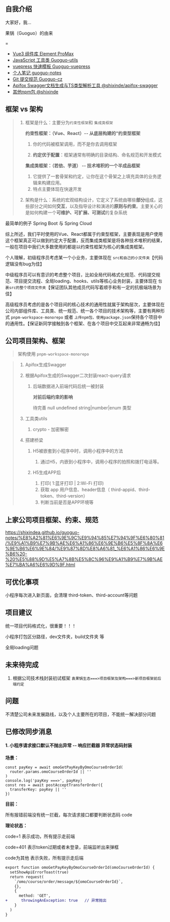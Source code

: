 ## 自我介绍

大家好，我...

果锅（Guoguo）的由来

=

- [Vue3 组件库 Element ProMax](https://shixindea.github.io/element-promax-docs/en-US/)
- [JavaScript 工具类 Guoguo-utils](https://shixindea.github.io/shixinde-apifox-swagger/)
- [vuepress 快速模板 Guoguo-vuepress](https://www.npmjs.com/package/@shixinde/vuepress-theme-init)
- [个人笔记 guoguo-notes](https://www.npmjs.com/package/@shixinde/vuepress-theme-init)
- [Git 提交规范 Guoguo-cz](https://www.npmjs.com/package/@shixinde/guoguo-cz)
- [Apifox Swagger文档生成与TS类型解析工具 @shixinde/apifox-swagger](https://www.npmjs.com/package/@shixinde/apifox-swagger)
- [其他npm包 @shixinde](https://www.npmjs.com/settings/shixinde/packages)




## 框架 vs 架构

> 1. 框架是什么：主要分为`约束性框架`和 `集成类框架`
>
>    **约束性框架：（Vue、React）-- 从底层构建的“约束型框架**
>
>    1. 你的代码被框架调用，而不是你去调用框架
>
>    2. **约定优于配置**：框架通常有明确的目录结构、命名规范和开发模式
>
>    **集成类框架：（若依、芋道） -- 技术堆积的一个半成品框架**
>
>    1. 它提供了一套骨架和约定，让你在这个骨架之上填充具体的业务逻辑来构建应用。
>    2. 特点主要体现在快速开发
>
>
> 2. 架构是什么：系统的宏观结构设计，它定义了系统由哪些**部分**组成，这些部分之间如何**交互**，以及指导设计和演进的**原则与约束**。主要关心的是如何构建一个**可维护、可扩展、可测试**的复杂系统



最简单的例子 Spring Boot 与 Spring Cloud

综上所述，我们平时使用的Vue、React都属于约束型框架，主要表现是用户使用这个框架真正可以做到约定大于配置，反而集成类框架是将各种技术堆积的结果，一般在项目中我们大多数使用的都是以约束性框架为核心的集成类框架。

个人理解，初级程序员考虑某一个小业务，主要体现在 `src和自己的小文件夹`【代码逻辑没有bug为佳】

中级程序员可以有意识的考虑整个项目，比如全局代码格式化规范、代码提交规范、项目提交流程、全局loading、hooks、utils等核心业务封装，主要体现在 `包裹src的整个项目文件夹`【保证团队其他成员代码写着顺手和有一定的抗极端场景为佳】

高级程序员考虑的是各个项目间的核心技术的通用性就属于架构层次，主要体现在公司内部组件库、工具类、统一规范、统一各个项目的技术架构等，主要有两种形式 `pnpm-workspace-monorepo` 或者 `上传npm包，使用package.json`保持各个项目中的通用性。【保证新同学接触到各个框架、在各个项目中交互起来非常通畅为佳】



## 公司项目架构、框架

> 架构使用 `pnpm-workspace-monorepo`

> 1. Apifox生成Swagger
> 2. 根据Apifox生成的Swagger二次封装react-query请求
>
>    1. 后端数据进入前端代码后统一被封装
>
>       **对前后端约束的影响**
>       
>       待完善 null undefined string|number|enum 类型
>
> 3. 工具类utils
>
>    1. crypto - 加密解密
>
> 4. 搭建桥梁 
>
>    1. H5被嵌套到小程序中时，调用小程序中的方法
>       1. 通过H5，内嵌到小程序中，调用小程序的拍照和拨打电话等。
>
>    2. H5生成APP后 
>       1. 打印( 1:蓝牙打印 | 2:Wi-Fi 打印)
>       2. 获取 app 用户信息、header信息（ third-appid、third-token、third-version）
>       3. 判断当前是否是APP环境等
>







## 上家公司项目框架、约束、规范

https://shixindea.github.io/guoguo-notes/%E8%A2%81%E6%9E%9C%E9%94%85%E7%94%9F%E6%80%81/%E9%A1%B9%E7%9B%AE%E6%A1%86%E6%9E%B6%E5%8F%8A%E6%9E%B6%E6%9E%84/%E9%87%8D%E8%A6%81_%E6%A1%86%E6%9E%B6%20-%20%E5%88%9D%E5%A7%8B%E5%8C%96%E9%A1%B9%E7%9B%AE%E7%BA%A6%E6%9D%9F.html



## 可优化事项

小程序每次进入新页面，会清理 third-token、third-account等问题



## 项目建议

统一项目代码格式化，很重要！！！ 

小程序打包区分路径，dev文件夹，build文件夹 等

全局loading问题





## 未来待完成

1. 根据公司技术栈封装初试框架   `袁果锅生态===>项目框架及架构===>新项目框架前后端约定`





## 问题

不清楚公司未来发展路线，以及个人主要所在的项目，不能统一解决部分问题





## 已修改同步消息

#### 1. 小程序请求接口默认不抛出异常    -- 响应拦截器 异常状态码封装

**场景：**

```tsx
const payKey = await omoGetPayKeyByOmoCourseOrderId(
  router.params.omoCourseOrderId || ''
)
console.log('payKey ===>', payKey)
const res = await postAcceptTransferOrder({
  transferKey: payKey || ''
})
```

**目前：**

所有报错前端没有统一拦截，每次请求接口都要判断状态码 code

**理论状态：**

code=1 表示成功，所有提示走前端 

code=401 表示token过期或者未登录，前端监听出来弹框 

code为其他 表示失败，所有提示走后端

```diff
export function omoGetPayKeyByOmoCourseOrderId(omoCourseOrderId) {
  setShowApiErrorToast(true)
  return request(
    `/omo/course/order/message/${omoCourseOrderId}`,
    {},
    {
      method: 'GET',
+      throwingAnException: true   // 异常抛出
    }
  )
}
```



